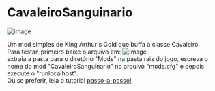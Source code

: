 # CavaleiroSanguinario
![image](https://github.com/WellyngtonMolinari/CavaleiroSanguinario/assets/88794503/ea188e89-2b37-4f70-838b-7570b8141e13)

Um mod simples de King Arthur's Gold que buffa a classe Cavaleiro.<br>
Para testar, primeiro baixe o arquivo em:
![image](https://github.com/WellyngtonMolinari/CavaleiroSanguinario/assets/88794503/b4858377-2427-4c4b-853c-9d3b1a1c7264)<br>
extraia a pasta para o diretório "Mods" na pasta raiz do jogo, escreva o nome do mod "CavaleiroSanguinario" no arquivo "mods.cfg" e depois execute o "runlocalhost".<br>
Ou se preferir, leia o tutorial [passo-a-passo!](https://wellyngtonmolinari.github.io/GuiaKAGmods/)
